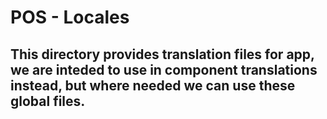 # POS - Locales

## This directory provides translation files for app, we are inteded to use in component translations instead, but where needed we can use these global files.
